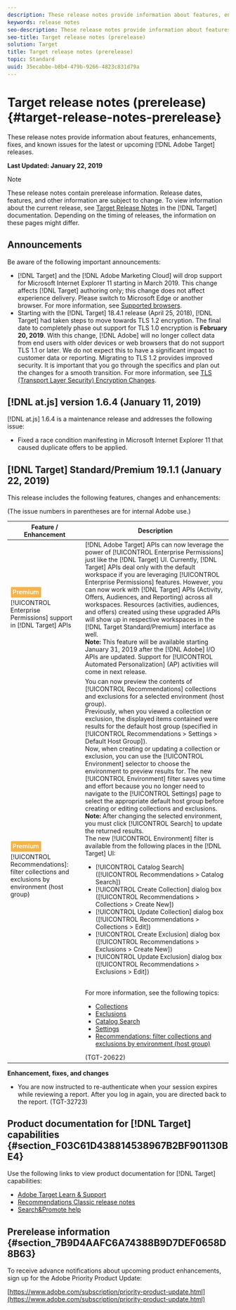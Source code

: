 ```yaml
---
description: These release notes provide information about features, enhancements, fixes, and known issues for the latest or upcoming Target releases.
keywords: release notes
seo-description: These release notes provide information about features, enhancements, fixes, and known issues for the latest or upcoming Target releases.
seo-title: Target release notes (prerelease)
solution: Target
title: Target release notes (prerelease)
topic: Standard
uuid: 35ecabbe-b8b4-479b-9266-4823c831d79a
---
```


# Target release notes (prerelease){#target-release-notes-prerelease}

These release notes provide information about features, enhancements, fixes, and known issues for the latest or upcoming [!DNL Adobe Target] releases.

**Last Updated: January 22, 2019**

>[!NOTE]
>
>These release notes contain prerelease information. Release dates, features, and other information are subject to change. To view information about the current release, see [Target Release Notes](release-notes.md) in the [!DNL Target] documentation. Depending on the timing of releases, the information on these pages might differ.

## Announcements

Be aware of the following important announcements:

* [!DNL Target] and the [!DNL Adobe Marketing Cloud] will drop support for Microsoft Internet Explorer 11 starting in March 2019. This change affects [!DNL Target] authoring only; this change does not affect experience delivery. Please switch to Microsoft Edge or another browser. For more information, see [Supported browsers](/help/c-implementing-target/c-considerations-before-you-implement-target/supported-browsers.md).
* Starting with the [!DNL Target] 18.4.1 release (April 25, 2018), [!DNL Target] had taken steps to move towards TLS 1.2 encryption. The final date to completely phase out support for TLS 1.0 encryption is **February 20, 2019**. With this change, [!DNL Adobe] will no longer collect data from end users with older devices or web browsers that do not support TLS 1.1 or later. We do not expect this to have a significant impact to customer data or reporting. Migrating to TLS 1.2 provides improved security. It is important that you go through the specifics and plan out the changes for a smooth transition. For more information, see [TLS (Transport Layer Security) Encryption Changes](/help/c-implementing-target/c-considerations-before-you-implement-target/tls-transport-layer-security-encryption.md).

## [!DNL at.js] version 1.6.4 (January 11, 2019)

[!DNL at.js] 1.6.4 is a maintenance release and addresses the following issue:

* Fixed a race condition manifesting in Microsoft Internet Explorer 11 that caused duplicate offers to be applied.

## [!DNL Target] Standard/Premium 19.1.1 (January 22, 2019)

This release includes the following features, changes and enhancements:

(The issue numbers in parentheses are for internal Adobe use.)

| Feature / Enhancement | Description |
| --- | --- |
| ![Target Premium badge](/help/assets/premium.png)<br/>[!UICONTROL Enterprise Permissions] support in [!DNL Target] APIs | [!DNL Adobe Target] APIs can now leverage the power of [!UICONTROL Enterprise Permissions] just like the [!DNL Target] UI. Currently, [!DNL Target] APIs deal only with the default workspace if you are leveraging [!UICONTROL Enterprise Permissions] features. However, you can now work with [!DNL Target] APIs (Activity, Offers, Audiences, and Reporting) across all workspaces. Resources (activities, audiences, and offers) created using these upgraded APIs will show up in respective workspaces in the [!DNL Target Standard/Premium] interface as well.<br/>**Note:** This feature will be available starting January 31, 2019 after the [!DNL Adobe] I/O APIs are updated. Support for [!UICONTROL Automated Personalization] (AP) activities will come in next release. |
| ![Target Premium badge](/help/assets/premium.png)<br/>[!UICONTROL Recommendations]: filter collections and exclusions by environment (host group) | You can now preview the contents of [!UICONTROL Recommendations] collections and exclusions for a selected environment (host group).<br/>Previously, when you viewed a collection or exclusion, the displayed items contained were results for the default host group (specified in [!UICONTROL Recommendations > Settings > Default Host Group]).<br/>Now, when creating or updating a collection or exclusion, you can use the [!UICONTROL Environment] selector to choose the environment to preview results for. The new [!UICONTROL Environment] filter saves you time and effort because you no longer need to navigate to the [!UICONTROL Settings] page to select the appropriate default host group before creating or editing collections and exclusions.<br/>**Note:** After changing the selected environment, you must click [!UICONTROL Search] to update the returned results.<br/>The new [!UICONTROL Environment] filter is available from the following places in the [!DNL Target] UI:<ul><li>[!UICONTROL Catalog Search] ([!UICONTROL Recommendations > Catalog Search])</li><li>[!UICONTROL Create Collection] dialog box ([!UICONTROL Recommendations > Collections > Create New])</li><li>[!UICONTROL Update Collection] dialog box ([!UICONTROL Recommendations > Collections > Edit])</li><li>[!UICONTROL Create Exclusion] dialog box ([!UICONTROL Recommendations > Exclusions > Create New])</li><li>[!UICONTROL Update Exclusion] dialog box ([!UICONTROL Recommendations > Exclusions > Edit])</li></ul><br>For more information, see the following topics:<uL><li>[Collections](/help/c-recommendations/c-products/collections.md)</li><li>[Exclusions](/help/c-recommendations/c-products/exclusions.md)</li><li>[Catalog Search](/help/c-recommendations/c-products/catalog-search.md)</li><li>[Settings](/help/c-recommendations/plan-implement.md#concept_C1E1E2351413468692D6C21145EF0B84)</li><li>[Recommendations: filter collections and exclusions by environment (host group)](/help/administrating-target/hosts.md)</li></ul>(TGT-20622)</ul>|

**Enhancement, fixes, and changes**

* You are now instructed to re-authenticate when your session expires while reviewing a report. After you log in again, you are directed back to the report. (TGT-32723)

## Product documentation for [!DNL Target] capabilities {#section_F03C61D438814538967B2BF901130BE4}

Use the following links to view product documentation for [!DNL Target] capabilities:

* [Adobe Target Learn &amp; Support](https://helpx.adobe.com/support/target.html) 
* [Recommendations Classic release notes](../assets/adobe-recommendations-classic.pdf) 
* [Search&Promote help](https://marketing.adobe.com/resources/help/en_US/snp/)

## Prerelease information {#section_7B9D4AAFC6A74388B9D7DEF0658D8B63}

To receive advance notifications about upcoming product enhancements, sign up for the Adobe Priority Product Update:

[https://www.adobe.com/subscription/priority-product-update.html](https://www.adobe.com/subscription/priority-product-update.html) 
